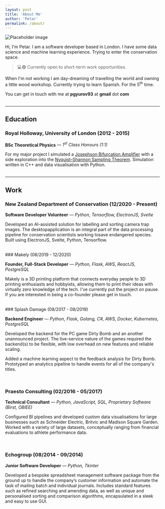 ```yaml
---
layout: post
title: 'About Me'
author: 'Petar'
permalink: /about/
---
```


![Placeholder image](https://petargyurov-blog-assets.s3.eu-west-2.amazonaws.com/about/me.png 'Placeholder image')

Hi, I'm Petar. I am a software developer based in London. I have some data science and machine learning experience. Trying to enter the conservation space.

> 💻🟢 Currently open to short-term work opportunities.

When I'm not working I am day-dreaming of travelling the world and owning a little wood workshop. Currently trying to learn Spanish. For the 5<sup>th</sup> time.

You can get in touch with me at **pgyurov93** at **gmail** dot **com**
<br>
<br>

<hr>

## Education

### Royal Holloway, University of London (2012 - 2015)

**BSc Theoretical Physics** <cite>&mdash; 1<sup>st</sup> Class Honours (1:1)</cite>

For my major project I simulated a [Josephson Bifurcation Amplifier](https://en.wikipedia.org/wiki/Josephson_effect) with
a side exploration into the [Nyquist–Shannon Sampling Theorem](https://en.wikipedia.org/wiki/Nyquist%E2%80%93Shannon_sampling_theorem). Simulation written in C++ and data visualisation with Python.
<br>
<br>

<hr>

## Work

### New Zealand Department of Conservation (12/2020 - Present)

**Software Developer Volunteer** <cite>&mdash; Python, Tensorflow, ElectronJS, Svelte</cite>

Developed an AI-assisted solution for labelling and sorting camera trap images. The desktopapplication is an integral part of the data processing pipeline for conservation scientists working tosave endangered species. Built using ElectronJS, Svelte, Python, Tensorflow.

<div class="catalogue-divider"></div>
<br>
### Makely (08/2019 - 12/2020)

**Founder, Full-Stack Developer** <cite>&mdash; Python, Flask, AWS, ReactJS, PostgreSQL</cite>

Makely is a 3D printing platform that connects everyday people to 3D printing enthusiasts and hobbyists, allowing them to print their ideas with virtually zero knowledge of the tech. I've currently put the project
on pause. If you are interested in being a co-founder please get in touch.

<div class="catalogue-divider"></div>
<br>
### Splash Damage (08/2017 - 08/2019)

**Backend Engineer** <cite>&mdash; Python, Flask, Golang, C#, AWS, Docker, Kubernetes, PostgreSQL</cite>

Developed the backend for the PC game Dirty Bomb and an another unannounced project. The live-service nature of the games required the backend(s) to be flexible, with low overhead on new features and reliable scaling.

Added a machine learning aspect to the feedback analysis for Dirty Bomb. Prototyped an analytics pipeline to handle events for all of the company's titles.

<div class="catalogue-divider"></div>
<br>

### Praesto Consulting (02/2016 - 05/2017)

**Technical Consultant** <cite>&mdash; Python, JavaScript, SQL, Proprietary Software (Birst, OBIEE)</cite>

Configured BI pipelines and developed custom data visualisations for large businesses such as Schneider Electric, Britvic and Madison Square Garden. Worked with a variety of large datasets,
conceptually ranging from financial evaluations to athlete performance data.

<div class="catalogue-divider"></div>
<br>

### Echogroup (08/2014 - 09/2014)

**Junior Software Developer** <cite>&mdash; Python, Tkinter</cite>

Developed a bespoke spreadsheet management software package from the ground up to handle the company’s customer information and automate the task of mailing batch and individual journals. Includes standard features such as refined searching and amending data, as well as unique and personalised sorting and comparison algorithms, encapsulated in a sleek and easy to use GUI.
<br>
